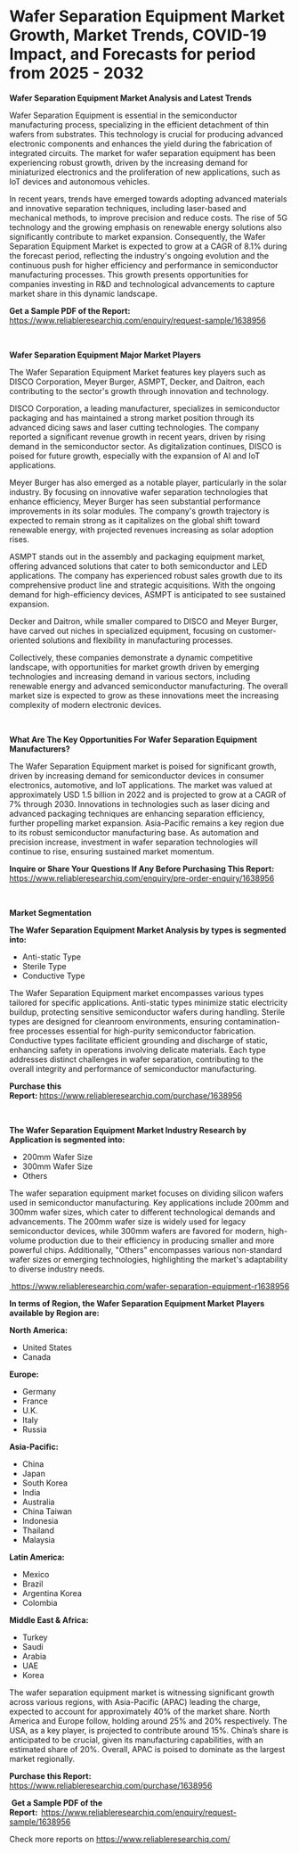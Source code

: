 <p><h1>Wafer Separation Equipment Market Growth, Market Trends, COVID-19 Impact, and Forecasts for period from 2025 - 2032</h1></p><p><strong>Wafer Separation Equipment Market Analysis and Latest Trends</strong></p>
<p><p>Wafer Separation Equipment is essential in the semiconductor manufacturing process, specializing in the efficient detachment of thin wafers from substrates. This technology is crucial for producing advanced electronic components and enhances the yield during the fabrication of integrated circuits. The market for wafer separation equipment has been experiencing robust growth, driven by the increasing demand for miniaturized electronics and the proliferation of new applications, such as IoT devices and autonomous vehicles.</p><p>In recent years, trends have emerged towards adopting advanced materials and innovative separation techniques, including laser-based and mechanical methods, to improve precision and reduce costs. The rise of 5G technology and the growing emphasis on renewable energy solutions also significantly contribute to market expansion. Consequently, the Wafer Separation Equipment Market is expected to grow at a CAGR of 8.1% during the forecast period, reflecting the industry's ongoing evolution and the continuous push for higher efficiency and performance in semiconductor manufacturing processes. This growth presents opportunities for companies investing in R&D and technological advancements to capture market share in this dynamic landscape.</p></p>
<p><strong>Get a Sample PDF of the Report:&nbsp;</strong> <a href="https://www.reliableresearchiq.com/enquiry/request-sample/1638956?utm_campaign=2219&utm_medium=2&utm_source=Github&utm_content=ia&utm_term=27022025&utm_id=wafer-separation-equipment">https://www.reliableresearchiq.com/enquiry/request-sample/1638956</a></p>
<p>&nbsp;</p>
<p><strong>Wafer Separation Equipment Major Market Players</strong></p>
<p><p>The Wafer Separation Equipment Market features key players such as DISCO Corporation, Meyer Burger, ASMPT, Decker, and Daitron, each contributing to the sector's growth through innovation and technology.</p><p>DISCO Corporation, a leading manufacturer, specializes in semiconductor packaging and has maintained a strong market position through its advanced dicing saws and laser cutting technologies. The company reported a significant revenue growth in recent years, driven by rising demand in the semiconductor sector. As digitalization continues, DISCO is poised for future growth, especially with the expansion of AI and IoT applications.</p><p>Meyer Burger has also emerged as a notable player, particularly in the solar industry. By focusing on innovative wafer separation technologies that enhance efficiency, Meyer Burger has seen substantial performance improvements in its solar modules. The company's growth trajectory is expected to remain strong as it capitalizes on the global shift toward renewable energy, with projected revenues increasing as solar adoption rises.</p><p>ASMPT stands out in the assembly and packaging equipment market, offering advanced solutions that cater to both semiconductor and LED applications. The company has experienced robust sales growth due to its comprehensive product line and strategic acquisitions. With the ongoing demand for high-efficiency devices, ASMPT is anticipated to see sustained expansion.</p><p>Decker and Daitron, while smaller compared to DISCO and Meyer Burger, have carved out niches in specialized equipment, focusing on customer-oriented solutions and flexibility in manufacturing processes.</p><p>Collectively, these companies demonstrate a dynamic competitive landscape, with opportunities for market growth driven by emerging technologies and increasing demand in various sectors, including renewable energy and advanced semiconductor manufacturing. The overall market size is expected to grow as these innovations meet the increasing complexity of modern electronic devices.</p></p>
<p>&nbsp;</p>
<p><strong>What Are The Key Opportunities For Wafer Separation Equipment Manufacturers?</strong></p>
<p><p>The Wafer Separation Equipment market is poised for significant growth, driven by increasing demand for semiconductor devices in consumer electronics, automotive, and IoT applications. The market was valued at approximately USD 1.5 billion in 2022 and is projected to grow at a CAGR of 7% through 2030. Innovations in technologies such as laser dicing and advanced packaging techniques are enhancing separation efficiency, further propelling market expansion. Asia-Pacific remains a key region due to its robust semiconductor manufacturing base. As automation and precision increase, investment in wafer separation technologies will continue to rise, ensuring sustained market momentum.</p></p>
<p><strong>Inquire or Share Your Questions If Any Before Purchasing This Report:</strong> <a href="https://www.reliableresearchiq.com/enquiry/pre-order-enquiry/1638956?utm_campaign=2219&utm_medium=2&utm_source=Github&utm_content=ia&utm_term=27022025&utm_id=wafer-separation-equipment">https://www.reliableresearchiq.com/enquiry/pre-order-enquiry/1638956</a></p>
<p>&nbsp;</p>
<p><strong>Market Segmentation</strong></p>
<p><strong>The Wafer Separation Equipment Market Analysis by types is segmented into:</strong></p>
<p><ul><li>Anti-static Type</li><li>Sterile Type</li><li>Conductive Type</li></ul></p>
<p><p>The Wafer Separation Equipment market encompasses various types tailored for specific applications. Anti-static types minimize static electricity buildup, protecting sensitive semiconductor wafers during handling. Sterile types are designed for cleanroom environments, ensuring contamination-free processes essential for high-purity semiconductor fabrication. Conductive types facilitate efficient grounding and discharge of static, enhancing safety in operations involving delicate materials. Each type addresses distinct challenges in wafer separation, contributing to the overall integrity and performance of semiconductor manufacturing.</p></p>
<p><strong>Purchase this Report:&nbsp;</strong><a href="https://www.reliableresearchiq.com/purchase/1638956?utm_campaign=2219&utm_medium=2&utm_source=Github&utm_content=ia&utm_term=27022025&utm_id=wafer-separation-equipment">https://www.reliableresearchiq.com/purchase/1638956</a></p>
<p>&nbsp;</p>
<p><strong>The Wafer Separation Equipment Market Industry Research by Application is segmented into:</strong></p>
<p><ul><li>200mm Wafer Size</li><li>300mm Wafer Size</li><li>Others</li></ul></p>
<p><p>The wafer separation equipment market focuses on dividing silicon wafers used in semiconductor manufacturing. Key applications include 200mm and 300mm wafer sizes, which cater to different technological demands and advancements. The 200mm wafer size is widely used for legacy semiconductor devices, while 300mm wafers are favored for modern, high-volume production due to their efficiency in producing smaller and more powerful chips. Additionally, "Others" encompasses various non-standard wafer sizes or emerging technologies, highlighting the market's adaptability to diverse industry needs.</p></p>
<p><a href="https://www.reliableresearchiq.com/wafer-separation-equipment-r1638956?utm_campaign=2219&utm_medium=2&utm_source=Github&utm_content=ia&utm_term=27022025&utm_id=wafer-separation-equipment">&nbsp;https://www.reliableresearchiq.com/wafer-separation-equipment-r1638956</a></p>
<p><strong>In terms of Region, the Wafer Separation Equipment Market Players available by Region are:</strong></p>
<p>
    <p> <strong> North America: </strong>
        <ul>
            <li>United States</li>
            <li>Canada</li>
        </ul>
        </p> 
    <p> <strong> Europe: </strong>
        <ul>
            <li>Germany</li>
            <li>France</li>
            <li>U.K.</li>
            <li>Italy</li>
            <li>Russia</li>
        </ul>
        </p> 
    <p> <strong> Asia-Pacific: </strong>
        <ul>
            <li>China</li>
            <li>Japan</li>
            <li>South Korea</li>
            <li>India</li>
            <li>Australia</li>
            <li>China Taiwan</li>
            <li>Indonesia</li>
            <li>Thailand</li>
            <li>Malaysia</li>
        </ul>
        </p> 
    <p> <strong> Latin America: </strong>
        <ul>
            <li>Mexico</li>
            <li>Brazil</li>
            <li>Argentina Korea</li>
            <li>Colombia</li>
        </ul>
        </p> 
    <p> <strong> Middle East & Africa: </strong>
        <ul>
            <li>Turkey</li>
            <li>Saudi</li>
            <li>Arabia</li>
            <li>UAE</li>
            <li>Korea</li>
        </ul>
    </p>
    </p>
<p><p>The wafer separation equipment market is witnessing significant growth across various regions, with Asia-Pacific (APAC) leading the charge, expected to account for approximately 40% of the market share. North America and Europe follow, holding around 25% and 20% respectively. The USA, as a key player, is projected to contribute around 15%. China’s share is anticipated to be crucial, given its manufacturing capabilities, with an estimated share of 20%. Overall, APAC is poised to dominate as the largest market regionally.</p></p>
<p><strong>Purchase this Report: </strong><a href="https://www.reliableresearchiq.com/purchase/1638956?utm_campaign=2219&utm_medium=2&utm_source=Github&utm_content=ia&utm_term=27022025&utm_id=wafer-separation-equipment">https://www.reliableresearchiq.com/purchase/1638956</a></p>
<p>&nbsp;<strong>Get a Sample PDF of the Report:&nbsp;&nbsp;</strong><a href="https://www.reliableresearchiq.com/enquiry/request-sample/1638956?utm_campaign=2219&utm_medium=2&utm_source=Github&utm_content=ia&utm_term=27022025&utm_id=wafer-separation-equipment">https://www.reliableresearchiq.com/enquiry/request-sample/1638956</a></p>
<p><strong></strong></p>
<p>Check more reports on <a href="https://www.reliableresearchiq.com/?utm_campaign=2219&utm_medium=2&utm_source=Github&utm_content=ia&utm_term=27022025&utm_id=wafer-separation-equipment">https://www.reliableresearchiq.com/</a></p>